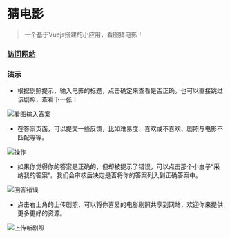 # 猜电影

> 一个基于Vuejs搭建的小应用，看图猜电影！



### [访问网站](http://movie.rossroma.com)



### 演示

* 根据剧照提示，输入电影的标题，点击确定来查看是否正确。也可以直接跳过该剧照，查看下一张！

![看图输入答案](http://onwyepk1v.bkt.clouddn.com/guess.gif)



* 在答案页面，可以提交一些反馈，比如难易度、喜欢或不喜欢、剧照与电影不匹配等等。

![操作](http://onwyepk1v.bkt.clouddn.com/option.gif)

* 如果你觉得你的答案是正确的，但却被提示了错误，可以点击那个小虫子“采纳我的答案”。我们会审核后决定是否将你的答案列入到正确答案中。

![回答错误](http://onwyepk1v.bkt.clouddn.com/wrong.gif)



* 点击右上角的上传剧照，可以将你喜爱的电影剧照共享到网站，欢迎你来提供更多更好的资源。

![上传新剧照](http://onwyepk1v.bkt.clouddn.com/upload.gif)